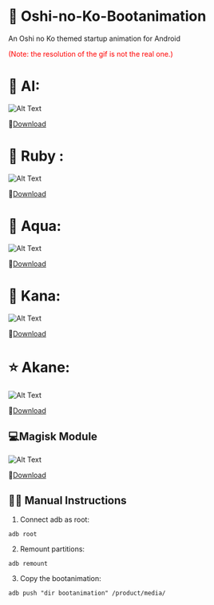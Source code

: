 # 💫 Oshi-no-Ko-Bootanimation
An Oshi no Ko themed startup animation for Android

<span style="color:red">(Note: the resolution of the gif is not the real one.)</span>
# 🌟 AI:

![Alt Text](./preview.gif)

🔗[Download](https://github.com/Anto426/Oshi-no-Ko-Bootanimation/releases/download/1.0.0/bootanimation.zip)


# 💎 Ruby :

![Alt Text](./preview1.gif)

🔗[Download](https://github.com/Anto426/Oshi-no-Ko-Bootanimation/releases/download/1.0.1/bootanimation.zip)


# 🌊 Aqua:

![Alt Text](./preview2.gif)

🔗[Download](https://github.com/Anto426/Oshi-no-Ko-Bootanimation/releases/download/1.0.2/bootanimation.zip)

# 🔴 Kana:

![Alt Text](./preview3.gif)

🔗[Download](https://github.com/Anto426/Oshi-no-Ko-Bootanimation/releases/download/1.0.3/bootanimation.zip)

# ⭐ Akane:

![Alt Text](./preview4.gif)

🔗[Download](https://github.com/Anto426/Oshi-no-Ko-Bootanimation/releases/download/1.0.4/bootanimation.zip)

## 💻Magisk Module

![Alt Text](./preview5.gif)

🔗[Download](https://github.com/Anto426/Oshi-no-Ko-Bootanimations/releases/download/1.0.5/Oshi_no_ko_bootanimation.zip)

## ✍🏻 Manual Instructions

1. Connect adb as root:

```shell
adb root
```

2. Remount partitions:

```shell
adb remount
```

3. Copy the bootanimation:

```shell
adb push "dir bootanimation" /product/media/
```
